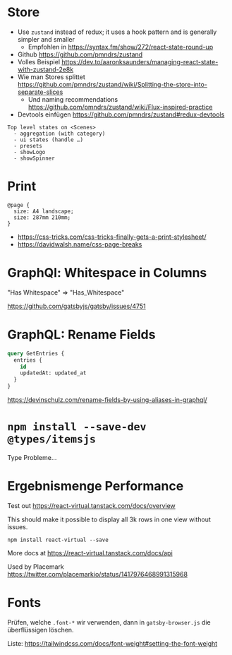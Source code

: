 # Store

- Use `zustand` instead of redux; it uses a hook pattern and is generally simpler and smaller
  - Empfohlen in https://syntax.fm/show/272/react-state-round-up
- Github https://github.com/pmndrs/zustand
- Volles Beispiel https://dev.to/aaronksaunders/managing-react-state-with-zustand-2e8k
- Wie man Stores splittet https://github.com/pmndrs/zustand/wiki/Splitting-the-store-into-separate-slices
  - Und naming recommendations https://github.com/pmndrs/zustand/wiki/Flux-inspired-practice
- Devtools einfügen https://github.com/pmndrs/zustand#redux-devtools

```
Top level states on <Scenes>
  - aggregation (with category)
  - ui states (handle …)
  - presets
  - showLogo
  - showSpinner
```

# Print

```
@page {
  size: A4 landscape;
  size: 287mm 210mm;
}
```

- https://css-tricks.com/css-tricks-finally-gets-a-print-stylesheet/
- https://davidwalsh.name/css-page-breaks

# GraphQl: Whitespace in Columns

"Has Whitespace" => "Has_Whitespace"

https://github.com/gatsbyjs/gatsby/issues/4751

# GraphQL: Rename Fields

```sql
query GetEntries {
  entries {
    id
    updatedAt: updated_at
  }
}
```

https://devinschulz.com/rename-fields-by-using-aliases-in-graphql/

# `npm install --save-dev @types/itemsjs`

Type Probleme…

# Ergebnismenge Performance

Test out https://react-virtual.tanstack.com/docs/overview

This should make it possible to display all 3k rows in one view without issues.

`npm install react-virtual --save`

More docs at https://react-virtual.tanstack.com/docs/api

Used by Placemark https://twitter.com/placemarkio/status/1417976468991315968

# Fonts

Prüfen, welche `.font-*` wir verwenden, dann in `gatsby-browser.js` die überflüssigen löschen.

Liste: https://tailwindcss.com/docs/font-weight#setting-the-font-weight
